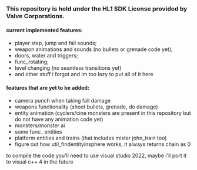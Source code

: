 ### This repository is held under the HL1 SDK License provided by Valve Corporations.

#### current implemented features:
- player step, jump and fall sounds;
- weapon animations and sounds (no bullets or grenade code yet);
- doors, water and triggers;
- func_rotating;
- level changing (no seamless transitions yet)
- and other stuff i forgot and im too lazy to put all of it here

#### features that are yet to be added:
- camera punch when taking fall damage
- weapons functionality (shoot bullets, grenade, do damage)
- entity animation (cyclers/cine monsters are present in this repository but do not have any animation code yet)
- monsters/monster ai
- some func_ entities
- platform entities and trains (that includes mister john_train too)
- figure out how util_findentityinsphere works, it always returns chain as 0

to compile the code you'll need to use visual studio 2022, maybe i'll port it to visual c++ 4 in the future
